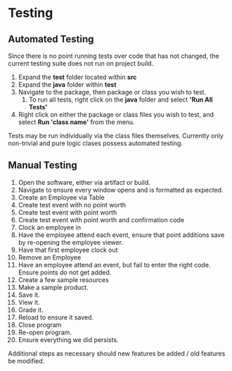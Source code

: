 # Testing

## Automated Testing
Since there is no point running tests over code that has not changed, the current testing suite does not run on project build.
1. Expand the **test** folder located within **src**
1. Expand the **java** folder within **test**
1. Navigate to the package, then package or class you wish to test.
	1. To run all tests, right click on the **java** folder and select **'Run All Tests'**
1. Right click on either the package or class files you wish to test, and select **Run 'class name'** from the menu.

Tests may be run individually via the class files themselves. Currently only non-trivial and pure logic clases possess automated testing.

## Manual Testing
1. Open the software, either via artifact or build.
1. Navigate to ensure every window opens and is formatted as expected.
1. Create an Employee via Table
1. Create test event with no point worth
1. Create test event with point worth
1. Create test event with point worth and confirmation code
1. Clock an employee in
1. Have the employee attend each event, ensure that point additions save by re-opening the employee viewer.
1. Have that first employee clock out
1. Remove an Employee
1. Have an employee attend an event, but fail to enter the right code. Ensure points do not get added.
1. Create a few sample resources
1. Make a sample product.
1. Save it.
1. View it.
1. Grade it.
1. Reload to ensure it saved.
1. Close program
1. Re-open program.
1. Ensure everything we did persists.
	
Additional steps as necessary should new features be added / old features be modified.
